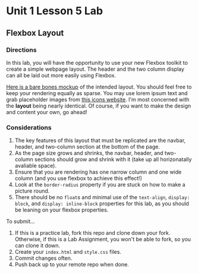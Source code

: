 # Unit 1 Lesson 5 Lab
## Flexbox Layout

### Directions
In this lab, you will have the opportunity to use your new Flexbox toolkit to create a simple webpage layout. The header and the two column display can all be laid out more easily using Flexbox.

[Here is a bare bones mockup](https://www.figma.com/file/w6nbsyA7erIc5StSGprifz/Flexbox-Lab-Mockup?node-id=1%3A2) of the intended layout. You should feel free to keep your rendering equally as sparse. You may use lorem ipsum text and grab placeholder images from [this icons website](https://www.iconsdb.com/). I'm most concerned with the **layout** being nearly identical. Of course, if you want to make the design and content your own, go ahead!

### Considerations
1. The key features of this layout that must be replicated are the navbar, header, and two-column section at the bottom of the page.
2. As the page size grows and shrinks, the navbar, header, and two-column sections should grow and shrink with it (take up all horizonatally avaliable space). 
3. Ensure that you are rendering has one narrow column and one wide column (and you use flexbox to achieve this effect!)
4. Look at the `border-radius` property if you are stuck on how to make a picture round.
5. There should be no `float`s and minimal use of the `text-align`, `display: block`, and `display: inline-block` properties for this lab, as you should be leaning on your flexbox properties.


To submit...
1. If this is a practice lab, fork this repo and clone down your fork. Otherwise, if this is a Lab Assignment, you won't be able to fork, so you can clone it down.
2. Create your `index.html` and `style.css` files.
3. Commit changes often.
4. Push back up to your remote repo when done.

